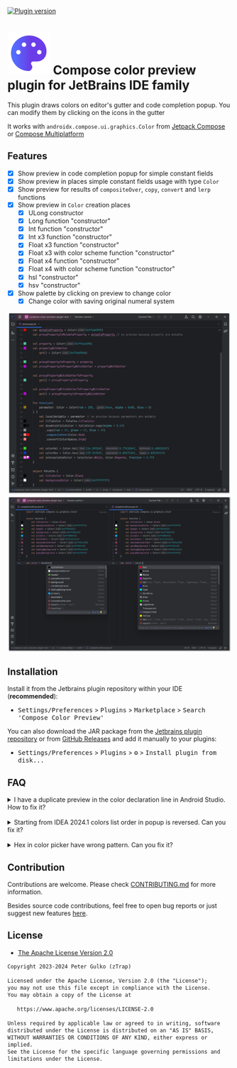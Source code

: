 [![Plugin version](https://img.shields.io/jetbrains/plugin/v/21298-compose-color-preview)](https://plugins.jetbrains.com/plugin/21298-compose-color-preview)

# ![Preview](plugin/src/main/resources/META-INF/pluginIcon.svg) Compose color preview plugin for JetBrains IDE family

This plugin draws colors on editor's gutter and code completion popup. You can modify them by clicking on the icons in the gutter

It works with `androidx.compose.ui.graphics.Color` from
[Jetpack Compose](https://developer.android.com/develop/ui/compose) or
[Compose Multiplatform](https://www.jetbrains.com/lp/compose-multiplatform)

## Features

- [x] Show preview in code completion popup for simple constant fields
- [x] Show preview in places simple constant fields usage with type `Color`
- [x] Show preview for results of `compositeOver`, `copy`, `convert` and `lerp` functions
- [x] Show preview in `Color` creation places
    - [x] ULong constructor
    - [x] Long function "constructor"
    - [x] Int function "constructor"
    - [x] Int x3 function "constructor"
    - [x] Float x3 function "constructor"
    - [x] Float x3 with color scheme function "constructor"
    - [x] Float x4 function "constructor"
    - [x] Float x4 with color scheme function "constructor"
    - [x] hsl "constructor"
    - [x] hsv "constructor"
- [x] Show palette by clicking on preview to change color
    - [x] Change color with saving original numeral system

![Preview1](./.github/preview1.png)
![Preview2](./.github/preview2.png)

## Installation

Install it from the Jetbrains plugin repository within your IDE (**recommended**):

- <kbd>Settings/Preferences</kbd> > <kbd>Plugins</kbd> > <kbd>Marketplace</kbd> > <kbd>Search 'Compose Color
  Preview'</kbd>

You can also download the JAR package from
the [Jetbrains plugin repository](https://plugins.jetbrains.com/plugin/21298-compose-color-preview) or
from [GitHub Releases](https://github.com/zTrap/compose-color-preview-plugin/releases) and add it manually to your
plugins:

- <kbd>Settings/Preferences</kbd> > <kbd>Plugins</kbd> > <kbd>⚙️</kbd> > <kbd>Install plugin from disk...</kbd>

## FAQ

<details>
  <summary>I have a duplicate preview in the color declaration line in Android Studio. How to fix it?</summary>
  <br/>
  You can simply disable one of the previews. 
  Go to <kbd>Settings/Preferences</kbd> > <kbd>Editor</kbd> > <kbd>General</kbd> > <kbd>Gutter Icons</kbd> and disable 
  "Compose color picker" from "Jetpack compose" section or "Color chooser" from "Compose Color Preview" section
</details>
<br/>
<details>
  <summary>Starting from IDEA 2024.1 colors list order in popup is reversed. Can you fix it?</summary>
  <br/>
  Unfortunately, no. It's Intellij IDEA Platform bug and <a href="https://youtrack.jetbrains.com/issue/IJPL-26348/Reversed-items-order-in-line-markers-popup">the issue</a> 
  is created. So we can only wait for a fix from JetBrains
  <br/>
</details>
<br/>
<details>
  <summary>Hex in color picker have wrong pattern. Can you fix it?</summary>
  <br/>
  Yes, but it requires a complete rewrite of the color picker popup which is not what I want to do. 
  A request for this feature has been <a href="https://youtrack.jetbrains.com/issue/IJPL-148574/Provide-the-ability-to-configure-the-hex-pattern-for-the-color-picker-in-gutter">submitted</a> to JetBrains, and we need to wait for a reaction
</details>

## Contribution

Contributions are welcome. Please check [CONTRIBUTING.md](./CONTRIBUTING.md) for more information.

Besides source code contributions, feel free to open bug reports or just suggest new
features [here](https://github.com/zTrap/compose-color-preview-plugin/issues).

## License

- [The Apache License Version 2.0](https://www.apache.org/licenses/LICENSE-2.0)

```
Copyright 2023-2024 Peter Gulko (zTrap)

Licensed under the Apache License, Version 2.0 (the "License");
you may not use this file except in compliance with the License.
You may obtain a copy of the License at

   https://www.apache.org/licenses/LICENSE-2.0

Unless required by applicable law or agreed to in writing, software
distributed under the License is distributed on an "AS IS" BASIS,
WITHOUT WARRANTIES OR CONDITIONS OF ANY KIND, either express or implied.
See the License for the specific language governing permissions and
limitations under the License.
```